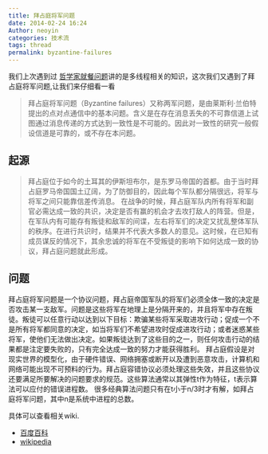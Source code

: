 ```yaml
---
title: 拜占庭将军问题
date: 2014-02-24 16:24
Author: neoyin
categories: 技术流
tags: thread
permalink: byzantine-failures
---
```


我们上次遇到过
[哲学家就餐问题](http://www.floatinglife.cn/%E7%94%A8%E5%A4%9A%E7%BA%BF%E7%A8%8B%E8%A7%A3%E5%86%B3%E5%93%B2%E5%AD%A6%E5%AE%B6%E5%B0%B1%E9%A4%90%E9%97%AE%E9%A2%98)讲的是多线程相关的知识，这次我们又遇到了拜占庭将军问题,让我们来仔细看一看

> 拜占庭将军问题（Byzantine failures）又称两军问题，是由莱斯利·兰伯特提出的点对点通信中的基本问题。含义是在存在消息丢失的不可靠信道上试图通过消息传递的方式达到一致性是不可能的。因此对一致性的研究一般假设信道是可靠的，或不存在本问题。

起源
----

> 拜占庭位于如今的土耳其的伊斯坦布尔，是东罗马帝国的首都。由于当时拜占庭罗马帝国国土辽阔，为了防御目的，因此每个军队都分隔很远，将军与将军之间只能靠信差传消息。
> 在战争的时候，拜占庭军队内所有将军和副官必需达成一致的共识，决定是否有赢的机会才去攻打敌人的阵营。但是，在军队内有可能存有叛徒和敌军的间谍，左右将军们的决定又扰乱整体军队的秩序。在进行共识时，结果并不代表大多数人的意见。这时候，在已知有成员谋反的情况下，其余忠诚的将军在不受叛徒的影响下如何达成一致的协议，拜占庭问题就此形成。

<!--more-->

问题
----

拜占庭将军问题是一个协议问题，拜占庭帝国军队的将军们必须全体一致的决定是否攻击某一支敌军。问题是这些将军在地理上是分隔开来的，并且将军中存在叛徒。叛徒可以任意行动以达到以下目标：欺骗某些将军采取进攻行动；促成一个不是所有将军都同意的决定，如当将军们不希望进攻时促成进攻行动；或者迷惑某些将军，使他们无法做出决定。如果叛徒达到了这些目的之一，则任何攻击行动的结果都是注定要失败的，只有完全达成一致的努力才能获得胜利。
拜占庭假设是对现实世界的模型化，由于硬件错误、网络拥塞或断开以及遭到恶意攻击，计算机和网络可能出现不可预料的行为。拜占庭容错协议必须处理这些失效，并且这些协议还要满足所要解决的问题要求的规范。这些算法通常以其弹性t作为特征，t表示算法可以应付的错误进程数。
很多经典算法问题只有在t小于n/3时才有解，如拜占庭将军问题，其中n是系统中进程的总数。

具体可以查看相关wiki.

- [百度百科](http://baike.baidu.com/link?url=kPpcEWGlCRnTYqbrSdIGQOJ2g2zj8rxdhOGRpex9XVL_LoRka5GMVaMhDuKvLUr-u_nDztQThKNoDBPZY08nXa)
- [wikipedia](http://zh.wikipedia.org/zh-cn/%E6%8B%9C%E5%8D%A0%E5%BA%AD%E5%B0%86%E5%86%9B%E9%97%AE%E9%A2%98)
